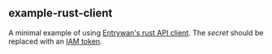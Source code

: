 ## example-rust-client

A minimal example of using [Entrywan's rust API client](https://github.com/entrywan/api-rust).  The _secret_ should be replaced with an [IAM token](https://entrywan.com/docs#iam).